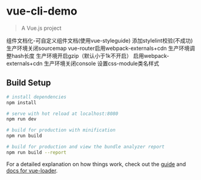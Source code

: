 # vue-cli-demo

> A Vue.js project

组件文档化-可自定义组件文档(使用vue-styleguide)
添加stylelint校验(不成功)
生产环境关闭sourcemap
vue-router启用webpack-externals+cdn
生产环境调整hash长度
生产环境开启gzip（默认小于1k不开启）
启用webpack-externals+cdn
生产环境关闭console
设置css-module类名样式
## Build Setup

``` bash
# install dependencies
npm install

# serve with hot reload at localhost:8080
npm run dev

# build for production with minification
npm run build

# build for production and view the bundle analyzer report
npm run build --report
```

For a detailed explanation on how things work, check out the [guide](http://vuejs-templates.github.io/webpack/) and [docs for vue-loader](http://vuejs.github.io/vue-loader).
